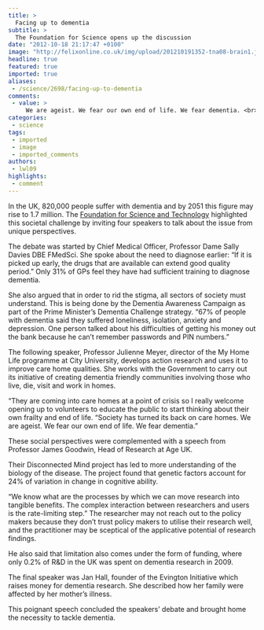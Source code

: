 ```yaml
---
title: >
  Facing up to dementia
subtitle: >
  The Foundation for Science opens up the discussion
date: "2012-10-18 21:17:47 +0100"
image: "http://felixonline.co.uk/img/upload/201210191352-tna08-brain1.jpeg"
headline: true
featured: true
imported: true
aliases:
 - /science/2698/facing-up-to-dementia
comments:
 - value: >
     We are ageist. We fear our own end of life. We fear dementia. <br> <br>Sad but true stuff.
categories:
 - science
tags:
 - imported
 - image
 - imported_comments
authors:
 - lwl09
highlights:
 - comment
---
```


In the UK, 820,000 people suffer with dementia and by 2051 this figure may rise to 1.7 million. The [Foundation for Science and Technology](http://www.foundation.org.uk) highlighted this societal challenge by inviting four speakers to talk about the issue from unique perspectives.

The debate was started by Chief Medical Officer, Professor Dame Sally Davies DBE FMedSci. She spoke about the need to diagnose earlier: “If it is picked up early, the drugs that are available can extend good quality period.” Only 31% of GPs feel they have had sufficient training to diagnose dementia.

She also argued that in order to rid the stigma, all sectors of society must understand. This is being done by the Dementia Awareness Campaign as part of the Prime Minister’s Dementia Challenge strategy. “67% of people with dementia said they suffered loneliness, isolation, anxiety and depression. One person talked about his difficulties of getting his money out the bank because he can’t remember passwords and PIN numbers.”

The following speaker, Professor Julienne Meyer, director of the My Home Life programme at City University, develops action research and uses it to improve care home qualities. She works with the Government to carry out its initiative of creating dementia friendly communities involving those who live, die, visit and work in homes.

“They are coming into care homes at a point of crisis so I really welcome opening up to volunteers to educate the public to start thinking about their own frailty and end of life.
 “Society has turned its back on care homes. We are ageist. We fear our own end of life. We fear dementia.”

These social perspectives were complemented with a speech from Professor James Goodwin, Head of Research at Age UK.

Their Disconnected Mind project has led to more understanding of the biology of the disease. The project found that genetic factors account for 24% of variation in change in cognitive ability.

“We know what are the processes by which we can move research into tangible benefits. The complex interaction between researchers and users is the rate-limiting step.” The researcher may not reach out to the policy makers because they don’t trust policy makers to utilise their research well, and the practitioner may be sceptical of the applicative potential of research findings.

He also said that limitation also comes under the form of funding, where only 0.2% of R&D in the UK was spent on dementia research in 2009.

The final speaker was Jan Hall, founder of the Evington Initiative which raises money for dementia research. She described how her family were affected by her mother’s illness.

This poignant speech concluded the speakers’ debate and brought home the necessity to tackle dementia.
